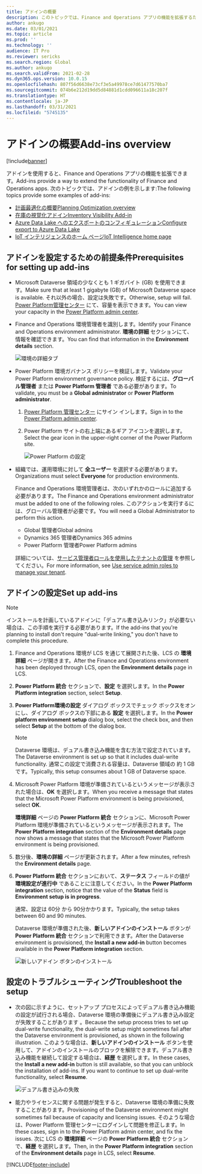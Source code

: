 ```yaml
---
title: アドインの概要
description: このトピックでは、Finance and Operations アプリの機能を拡張するために使用できるアドインに関する情報を提供します。
author: ankugo
ms.date: 03/01/2021
ms.topic: article
ms.prod: ''
ms.technology: ''
audience: IT Pro
ms.reviewer: sericks
ms.search.region: Global
ms.author: ankugo
ms.search.validFrom: 2021-02-28
ms.dyn365.ops.version: 10.0.15
ms.openlocfilehash: 807f56d6638e73cf3e5a49978ce7d61477570ba7
ms.sourcegitcommit: 074b6e212d19dd5d84881d1cdd096611a18c207f
ms.translationtype: HT
ms.contentlocale: ja-JP
ms.lasthandoff: 03/31/2021
ms.locfileid: "5745135"
---
```

# <a name="add-ins-overview"></a><span data-ttu-id="ddb7c-103">アドインの概要</span><span class="sxs-lookup"><span data-stu-id="ddb7c-103">Add-ins overview</span></span>

[!include[banner](../includes/banner.md)]

<span data-ttu-id="ddb7c-104">アドインを使用すると、Finance and Operations アプリの機能を拡張できます。</span><span class="sxs-lookup"><span data-stu-id="ddb7c-104">Add-ins provide a way to extend the functionality of Finance and Operations apps.</span></span> <span data-ttu-id="ddb7c-105">次のトピックでは、アドインの例を示します:</span><span class="sxs-lookup"><span data-stu-id="ddb7c-105">The following topics provide some examples of add-ins:</span></span>

- [<span data-ttu-id="ddb7c-106">計画最適化の概要</span><span class="sxs-lookup"><span data-stu-id="ddb7c-106">Planning Optimization overview</span></span>](https://docs.microsoft.com/dynamics365/supply-chain/master-planning/planning-optimization/planning-optimization-overview)
- [<span data-ttu-id="ddb7c-107">在庫の視覚化アドイン</span><span class="sxs-lookup"><span data-stu-id="ddb7c-107">Inventory Visibility Add-in</span></span>](https://docs.microsoft.com/dynamics365/supply-chain/inventory/inventory-visibility)
- [<span data-ttu-id="ddb7c-108">Azure Data Lake へのエクスポートのコンフィギュレーション</span><span class="sxs-lookup"><span data-stu-id="ddb7c-108">Configure export to Azure Data Lake</span></span>](https://docs.microsoft.com/dynamics365/fin-ops-core/dev-itpro/data-entities/configure-export-data-lake)
- [<span data-ttu-id="ddb7c-109">IoT インテリジェンスのホーム ページ</span><span class="sxs-lookup"><span data-stu-id="ddb7c-109">IoT Intelligence home page</span></span>](https://docs.microsoft.com/dynamics365/supply-chain/iot/iot-intelligence-home-page)

## <a name="prerequisites-for-setting-up-add-ins"></a><span data-ttu-id="ddb7c-110">アドインを設定するための前提条件</span><span class="sxs-lookup"><span data-stu-id="ddb7c-110">Prerequisites for setting up add-ins</span></span>

- <span data-ttu-id="ddb7c-111">Microsoft Dataverse 領域の少なくとも 1 ギガバイト (GB) を使用できます。</span><span class="sxs-lookup"><span data-stu-id="ddb7c-111">Make sure that at least 1 gigabyte (GB) of Microsoft Dataverse space is available.</span></span> <span data-ttu-id="ddb7c-112">それ以外の場合、設定は失敗です。</span><span class="sxs-lookup"><span data-stu-id="ddb7c-112">Otherwise, setup will fail.</span></span> <span data-ttu-id="ddb7c-113">[Power Platform管理センター](https://admin.powerplatform.microsoft.com/resources/capacity) にて、容量を表示できます。</span><span class="sxs-lookup"><span data-stu-id="ddb7c-113">You can view your capacity in the [Power Platform admin center](https://admin.powerplatform.microsoft.com/resources/capacity).</span></span> 
- <span data-ttu-id="ddb7c-114">Finance and Operations 環境管理者を識別します。</span><span class="sxs-lookup"><span data-stu-id="ddb7c-114">Identify your Finance and Operations environment administrator.</span></span> <span data-ttu-id="ddb7c-115">**環境の詳細** セクションにて、情報を確認できます。</span><span class="sxs-lookup"><span data-stu-id="ddb7c-115">You can find that information in the **Environment details** section.</span></span>

    ![環境の詳細タブ](media/EnvironmentDetails.png)
    
- <span data-ttu-id="ddb7c-117">Power Platform 環境ガバナンス ポリシーを検証します。</span><span class="sxs-lookup"><span data-stu-id="ddb7c-117">Validate your Power Platform environment governance policy.</span></span> <span data-ttu-id="ddb7c-118">検証するには、**グローバル管理者** または **Power Platform 管理者** である必要があります。</span><span class="sxs-lookup"><span data-stu-id="ddb7c-118">To validate, you must be a **Global administrator** or **Power Platform administrator**.</span></span>
    
    1. <span data-ttu-id="ddb7c-119">[Power Platform 管理センター](https://admin.powerplatform.microsoft.com) にサイン インします。</span><span class="sxs-lookup"><span data-stu-id="ddb7c-119">Sign in to the [Power Platform admin center](https://admin.powerplatform.microsoft.com).</span></span>
    2. <span data-ttu-id="ddb7c-120">Power Platform サイトの右上端にあるギア アイコンを選択します。</span><span class="sxs-lookup"><span data-stu-id="ddb7c-120">Select the gear icon in the upper-right corner of the Power Platform site.</span></span>
    
        ![Power Platform の設定](media/PowerPlatformSettings.png)
    
- <span data-ttu-id="ddb7c-122">組織では、運用環境に対して **全ユーザー** を選択する必要があります。</span><span class="sxs-lookup"><span data-stu-id="ddb7c-122">Organizations must select **Everyone** for production environments.</span></span>
    
    <span data-ttu-id="ddb7c-123">Finance and Operations 環境管理者は、次のいずれかのロールに追加する必要があります。</span><span class="sxs-lookup"><span data-stu-id="ddb7c-123">The Finance and Operations environment administrator must be added to one of the following roles.</span></span> <span data-ttu-id="ddb7c-124">このアクションを実行するには、グローバル管理者が必要です。</span><span class="sxs-lookup"><span data-stu-id="ddb7c-124">You will need a Global Administrator to perform this action.</span></span>
    - <span data-ttu-id="ddb7c-125">Global 管理者</span><span class="sxs-lookup"><span data-stu-id="ddb7c-125">Global admins</span></span>
    - <span data-ttu-id="ddb7c-126">Dynamics 365 管理者</span><span class="sxs-lookup"><span data-stu-id="ddb7c-126">Dynamics 365 admins</span></span>
    - <span data-ttu-id="ddb7c-127">Power Platform 管理者</span><span class="sxs-lookup"><span data-stu-id="ddb7c-127">Power Platform admins</span></span>
    
    <span data-ttu-id="ddb7c-128">詳細については、[サービス管理者ロールを使用したテナントの管理](https://docs.microsoft.com/power-platform/admin/use-service-admin-role-manage-tenant) を参照してください。</span><span class="sxs-lookup"><span data-stu-id="ddb7c-128">For more information, see [Use service admin roles to manage your tenant](https://docs.microsoft.com/power-platform/admin/use-service-admin-role-manage-tenant).</span></span>

## <a name="set-up-add-ins"></a><span data-ttu-id="ddb7c-129">アドインの設定</span><span class="sxs-lookup"><span data-stu-id="ddb7c-129">Set up add-ins</span></span>

> [!NOTE]
> <span data-ttu-id="ddb7c-130">インストールを計画しているアドインに「デュアル書き込みリンク」が必要ない場合は、この手順を実行する必要があります。</span><span class="sxs-lookup"><span data-stu-id="ddb7c-130">If the add-ins that you're planning to install don't require "dual-write linking," you don't have to complete this procedure.</span></span>

1. <span data-ttu-id="ddb7c-131">Finance and Operations 環境が LCS を通じて展開された後、LCS の **環境詳細** ページが開きます。</span><span class="sxs-lookup"><span data-stu-id="ddb7c-131">After the Finance and Operations environment has been deployed through LCS, open the **Environment details** page in LCS.</span></span>
2. <span data-ttu-id="ddb7c-132">**Power Platform 統合** セクションで、**設定** を選択します。</span><span class="sxs-lookup"><span data-stu-id="ddb7c-132">In the **Power Platform integration** section, select **Setup**.</span></span>
3. <span data-ttu-id="ddb7c-133">**Power Platform環境の設定** ダイアログ ボックスでチェック ボックスをオンにし、ダイアログ ボックスの下部にある **設定** を選択します。</span><span class="sxs-lookup"><span data-stu-id="ddb7c-133">In the **Power platform environment setup** dialog box, select the check box, and then select **Setup** at the bottom of the dialog box.</span></span>

    > [!NOTE]
    > <span data-ttu-id="ddb7c-134">Dataverse 環境は、デュアル書き込み機能を含む方法で設定されています。</span><span class="sxs-lookup"><span data-stu-id="ddb7c-134">The Dataverse environment is set up so that it includes dual-write functionality.</span></span> <span data-ttu-id="ddb7c-135">通常この設定で消費される容量は、Dataverse 領域の 約 1 GB です。</span><span class="sxs-lookup"><span data-stu-id="ddb7c-135">Typically, this setup consumes about 1 GB of Dataverse space.</span></span>

4. <span data-ttu-id="ddb7c-136">Microsoft Power Platform 環境が準備されているというメッセージが表示された場合は、**OK** を選択します。</span><span class="sxs-lookup"><span data-stu-id="ddb7c-136">When you receive a message that states that the Microsoft Power Platform environment is being provisioned, select **OK**.</span></span>

    <span data-ttu-id="ddb7c-137">**環境詳細** ページの **Power Platform 統合** セクションに、Microsoft Power Platform 環境が準備されているというメッセージが表示されます。</span><span class="sxs-lookup"><span data-stu-id="ddb7c-137">The **Power Platform integration** section of the **Environment details** page now shows a message that states that the Microsoft Power Platform environment is being provisioned.</span></span>

5. <span data-ttu-id="ddb7c-138">数分後、**環境の詳細** ページが更新されます。</span><span class="sxs-lookup"><span data-stu-id="ddb7c-138">After a few minutes, refresh the **Environment details** page.</span></span>
6. <span data-ttu-id="ddb7c-139">**Power Platform 統合** セクションにおいて、**ステータス** フィールドの値が **環境設定が進行中** であることに注意してください。</span><span class="sxs-lookup"><span data-stu-id="ddb7c-139">In the **Power Platform integration** section, notice that the value of the **Status** field is **Environment setup is in progress**.</span></span>

    <span data-ttu-id="ddb7c-140">通常、設定は 60分 から 90分かかります。</span><span class="sxs-lookup"><span data-stu-id="ddb7c-140">Typically, the setup takes between 60 and 90 minutes.</span></span>

    <span data-ttu-id="ddb7c-141">Dataverse 環境が準備された後、**新しいアドインのインストール** ボタンが **Power Platform 統合** セクションで利用できます。</span><span class="sxs-lookup"><span data-stu-id="ddb7c-141">After the Dataverse environment is provisioned, the **Install a new add-in** button becomes available in the **Power Platform integration** section.</span></span>

    ![新しいアドイン ボタンのインストール](media/InstallANewAddIn.png)

## <a name="troubleshoot-the-setup"></a><span data-ttu-id="ddb7c-143">設定のトラブルシューティング</span><span class="sxs-lookup"><span data-stu-id="ddb7c-143">Troubleshoot the setup</span></span>

- <span data-ttu-id="ddb7c-144">次の図に示すように、セットアップ プロセスによってデュアル書き込み機能の設定が試行される場合、Dataverse 環境の準備後にデュアル書き込み設定が失敗することがあります 。</span><span class="sxs-lookup"><span data-stu-id="ddb7c-144">Because the setup process tries to set up dual-write functionality, the dual-write setup might sometimes fail after the Dataverse environment is provisioned, as shown in the following illustration.</span></span> <span data-ttu-id="ddb7c-145">このような場合は、**新しいアドインのインストール** ボタンを使用して、アドインのインストールのブロックを解除できます。デュアル書き込み機能を継続して設定する場合は、**経歴** を選択します。</span><span class="sxs-lookup"><span data-stu-id="ddb7c-145">In these cases, the **Install a new add-in** button is still available, so that you can unblock the installation of add-ins. If you want to continue to set up dual-write functionality, select **Resume**.</span></span>

    ![デュアル書き込みの失敗](media/Error.png)

- <span data-ttu-id="ddb7c-147">能力やライセンスに関する問題が発生すると、Dataverse 環境の準備に失敗することがあります。</span><span class="sxs-lookup"><span data-stu-id="ddb7c-147">Provisioning of the Dataverse environment might sometimes fail because of capacity and licensing issues.</span></span> <span data-ttu-id="ddb7c-148">そのような場合は、Power Platform 管理センターにログインして問題を修正します。</span><span class="sxs-lookup"><span data-stu-id="ddb7c-148">In these cases, sign in to the Power Platform admin center, and fix the issues.</span></span> <span data-ttu-id="ddb7c-149">次に LCS の **環境詳細** ページの **Power Platform 統合** セクションで、**経歴** を選択します。</span><span class="sxs-lookup"><span data-stu-id="ddb7c-149">Then, in the **Power Platform integration** section of the **Environment details** page in LCS, select **Resume**.</span></span>


[!INCLUDE[footer-include](../../../includes/footer-banner.md)]
